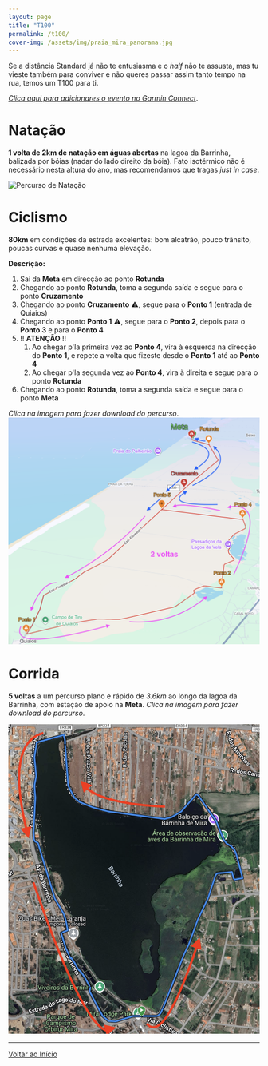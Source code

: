 ```yaml
---
layout: page
title: "T100"
permalink: /t100/
cover-img: /assets/img/praia_mira_panorama.jpg
---
```


Se a distância Standard já não te entusiasma e o *half* não te assusta, mas tu vieste também para conviver e não queres passar assim tanto tempo na rua, temos um T100 para ti.

[*Clica aqui para adicionares o evento no Garmin Connect*](https://connect.garmin.com/modern/event/a0670862-fb67-4df7-90a8-53dfc11b6f2c).

# Natação

**1 volta de 2km de natação em águas abertas** na lagoa da Barrinha, balizada por bóias (nadar do lado direito da bóia). Fato isotérmico não é necessário nesta altura do ano, mas recomendamos que tragas *just in case*.

<img src="/assets/img/t100_swim_map.png" alt="Percurso de Natação">

# Ciclismo

**80km** em condições da estrada excelentes: bom alcatrão, pouco trânsito, poucas curvas e quase nenhuma elevação.

**Descrição:**

1. Sai da **Meta** em direcção ao ponto **Rotunda**
2. Chegando ao ponto **Rotunda**, toma a segunda saída e segue para o ponto **Cruzamento**
3. Chegando ao ponto **Cruzamento** ⚠️, segue para o **Ponto 1** (entrada de Quiaios)
4. Chegando ao ponto **Ponto 1** ⚠️, segue para o **Ponto 2**, depois para o **Ponto 3** e para o **Ponto 4**
5. ‼️ **ATENÇÃO** ‼️
   1. Ao chegar p'la primeira vez ao **Ponto 4**, vira à esquerda na direcção do **Ponto 1**, e repete a volta que fizeste desde o **Ponto 1** até ao **Ponto 4**
   2. Ao chegar p'la segunda vez ao **Ponto 4**, vira à direita e segue para o ponto **Rotunda**
6. Chegando ao ponto **Rotunda**, toma a segunda saída e segue para o ponto **Meta**

*Clica na imagem para fazer download do percurso*.
<a href="/assets/courses/trizua_bike_t100.fit" title="Descarregar ficheiro FIT do percurso de Ciclismo">
    <img src="/assets/img/t100_bike_map.png">
</a>


# Corrida

**5 voltas** a um percurso plano e rápido de *3.6km* ao longo da lagoa da Barrinha, com estação de apoio na **Meta**. *Clica na imagem para fazer download do percurso*.

<a href="/assets/courses/trizua_run_t100.fit" title="Descarregar ficheiro FIT do percurso de Corrida">
    <img src="/assets/img/t100_run_map.png">
</a>

---

[Voltar ao Início](/)
